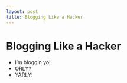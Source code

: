 ```yaml
---
layout: post
title: Blogging Like a Hacker
---
```


# Blogging Like a Hacker

* I’m bloggin yo!
* ORLY?
* YARLY!
